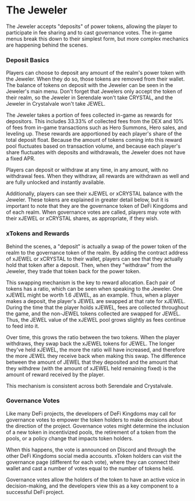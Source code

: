 # The Jeweler

The Jeweler accepts "deposits" of power tokens, allowing the player to participate in fee sharing and to cast governance votes. The in-game menus break this down to their simplest form, but more complex mechanics are happening behind the scenes.

### Deposit Basics

Players can choose to deposit any amount of the realm's power token with the Jeweler. When they do so, those tokens are removed from their wallet. The balance of tokens on deposit with the Jeweler can be seen in the Jeweler's main menu. Don't forget that Jewelers only accept the token of their realm, so the Jeweler in Serendale won't take CRYSTAL, and the Jeweler in Crystalvale won't take JEWEL.

The Jeweler takes a portion of fees collected in-game as rewards for depositors. This includes 33.33% of collected fees from the DEX and 10% of fees from in-game transactions such as Hero Summons, Hero sales, and leveling up. These rewards are apportioned by each player's share of the total deposit float. Because the amount of tokens coming into this reward pool fluctuates based on transaction volume, and because each player's share fluctuates with deposits and withdrawals, the Jeweler does not have a fixed APR.

Players can deposit or withdraw at any time, in any amount, with no withdrawal fees. When they withdraw, all rewards are withdrawn as well and are fully unlocked and instantly available.&#x20;

Additionally, players can see their xJEWEL or xCRYSTAL balance with the Jeweler. These tokens are explained in greater detail below, but it is important to note that they are the governance token of DeFi Kingdoms and of each realm. When governance votes are called, players may vote with their xJEWEL or xCRYSTAL shares, as appropriate, if they wish.

### xTokens and Rewards

Behind the scenes, a "deposit" is actually a swap of the power token of the realm to the governance token of the realm. By adding the contract address of xJEWEL or xCRYSTAL to their wallet, players can see that they actually hold that token after a deposit. Then, when they "withdraw" from the Jeweler, they trade that token back for the power token.

This swapping mechanism is the key to reward allocation. Each pair of tokens has a ratio, which can be seen when speaking to the Jeweler. One xJEWEL might be worth 1.6 JEWEL, as an example. Thus, when a player makes a deposit, the player's JEWEL are swapped at that rate for xJEWEL. During the time that the player holds xJEWEL, fees are collected throughout the game, and the non-JEWEL tokens collected are swapped for JEWEL. Thus, the JEWEL value of the xJEWEL pool grows slightly as fees continue to feed into it.

Over time, this grows the ratio between the two tokens. When the player withdraws, they swap back the xJEWEL tokens for JEWEL. The longer they've held xJEWEL, the more the ratio will have increased, and therefore the more JEWEL they receive back when making this swap. The difference between the amount of JEWEL that they deposited and the amount that they withdrew (with the amount of xJEWEL held remaining fixed) is the amount of reward received by the player.

This mechanism is consistent across both Serendale and Crystalvale.

### Governance Votes

Like many DeFi projects, the developers of DeFi Kingdoms may call for governance votes to empower the token holders to make decisions about the direction of the project. Governance votes might determine the inclusion of a new token in incentivized pools, the retirement of a token from the pools, or a policy change that impacts token holders.

When this happens, the vote is announced on Discord and through the other DeFi Kingdoms social media accounts. xToken holders can visit the governance page (different for each vote), where they can connect their wallet and cast a number of votes equal to the number of tokens held.

Governance votes allow the holders of the token to have an active voice in decision-making, and the developers view this as a key component to a successful DeFi project.
